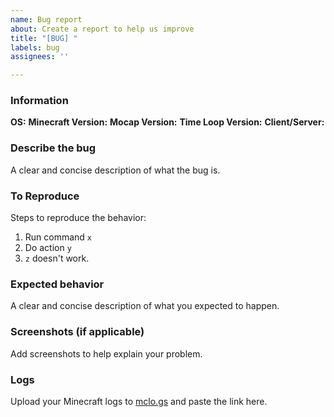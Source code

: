 ```yaml
---
name: Bug report
about: Create a report to help us improve
title: "[BUG] "
labels: bug
assignees: ''

---
```


### **Information**
**OS:** 
**Minecraft Version:** 
**Mocap Version:** 
**Time Loop Version:** 
**Client/Server:** 

### **Describe the bug**
A clear and concise description of what the bug is.

### **To Reproduce**
Steps to reproduce the behavior:
1. Run command `x`
2. Do action `y`
3. `z` doesn't work.

### **Expected behavior**
A clear and concise description of what you expected to happen.

### **Screenshots (if applicable)**
Add screenshots to help explain your problem.

### **Logs**
Upload your Minecraft logs to [mclo.gs](https://www.mclo.gs) and paste the link here.
